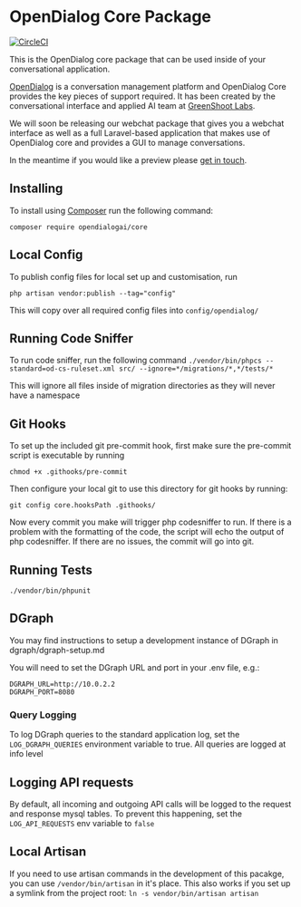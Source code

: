 # OpenDialog Core Package

[![CircleCI](https://circleci.com/gh/opendialogai/core/tree/master.svg?style=svg&circle-token=d14bcacaf3cd3e6ae4dfd2fb3bf03658cf0ca8fa)](https://circleci.com/gh/opendialogai/core/tree/master)

This is the OpenDialog core package that can be used inside of your conversational application.

[OpenDialog](https://opendialog.ai) is a conversation management platform and OpenDialog Core provides the 
key pieces of support required. It has been created by the conversational interface and applied AI team at [GreenShoot Labs](https://www.greenshootlabs.com/).

We will soon be releasing our webchat package that gives you a webchat interface as well as a full Laravel-based
application that makes use of OpenDialog core and provides a GUI to manage conversations. 

In the meantime if you would like a preview please [get in touch](https://www.greenshootlabs.com/).

## Installing

To install using [Composer](https://getcomposer.org/) run the following command:

`composer require opendialogai/core`

## Local Config
To publish config files for local set up and customisation, run

```php artisan vendor:publish --tag="config"```

This will copy over all required config files into `config/opendialog/`

## Running Code Sniffer

To run code sniffer, run the following command
```./vendor/bin/phpcs --standard=od-cs-ruleset.xml src/ --ignore=*/migrations/*,*/tests/*```

This will ignore all files inside of migration directories as they will never have a namespace

## Git Hooks

To set up the included git pre-commit hook, first make sure the pre-commit script is executable by running

```chmod +x .githooks/pre-commit```

Then configure your local git to use this directory for git hooks by running:

```git config core.hooksPath .githooks/```

Now every commit you make will trigger php codesniffer to run. If there is a problem with the formatting
of the code, the script will echo the output of php codesniffer. If there are no issues, the commit will
go into git.

## Running Tests

```./vendor/bin/phpunit```

## DGraph

You may find instructions to setup a development instance of DGraph in dgraph/dgraph-setup.md

You will need to set the DGraph URL and port in your .env file, e.g.:

```
DGRAPH_URL=http://10.0.2.2
DGRAPH_PORT=8080
```

### Query Logging

To log DGraph queries to the standard application log, set the `LOG_DGRAPH_QUERIES` environment variable to true.
All queries are logged at info level

## Logging API requests

By default, all incoming and outgoing API calls will be logged to the request and response mysql tables.
To prevent this happening, set the `LOG_API_REQUESTS` env variable to `false`

## Local Artisan

If you need to use artisan commands in the development of this pacakge, you can use `/vendor/bin/artisan` in it's place.
This also works if you set up a symlink from the project root:
```ln -s vendor/bin/artisan artisan```
